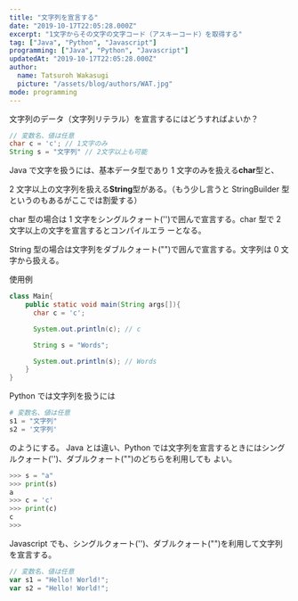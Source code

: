 ```yaml
---
title: "文字列を宣言する"
date: "2019-10-17T22:05:28.000Z"
excerpt: "1文字からその文字の文字コード（アスキーコード）を取得する"
tag: ["Java", "Python", "Javascript"]
programming: ["Java", "Python", "Javascript"]
updatedAt: "2019-10-17T22:05:28.000Z"
author:
  name: Tatsuroh Wakasugi
  picture: "/assets/blog/authors/WAT.jpg"
mode: programming
---
```


文字列のデータ（文字列リテラル）を宣言するにはどうすればよいか？

<div class="note_content_by_programming_language" id="note_content_Java">

```java
// 変数名、値は任意
char c = 'c'; // 1文字のみ
String s = "文字列" // 2文字以上も可能
```

Java で文字を扱うには、基本データ型であり 1 文字のみを扱える**char**型と、

2 文字以上の文字列を扱える**String**型がある。（もう少し言うと StringBuilder 型というのもあるがここでは割愛する）

char 型の場合は 1 文字をシングルクォート('')で囲んで宣言する。char 型で 2 文字以上の文字を宣言するとコンパイルエラ
ーとなる。

String 型の場合は文字列をダブルクォート("")で囲んで宣言する。文字列は 0 文字から扱える。

使用例

```java
class Main{
    public static void main(String args[]){
      char c = 'c';

      System.out.println(c); // c

      String s = "Words";

      System.out.println(s); // Words
    }
}
```

</div>
<div class="note_content_by_programming_language" id="note_content_Python">

Python では文字列を扱うには

```python
# 変数名、値は任意
s1 = "文字列"
s2 = '文字列'
```

のようにする。
Java とは違い、Python では文字列を宣言するときにはシングルクォート('')、ダブルクォート("")のどちらを利用しても
よい。

```python
>>> s = "a"
>>> print(s)
a
>>> c = 'c'
>>> print(c)
c
>>>
```

</div>
<div class="note_content_by_programming_language" id="note_content_Javascript">

Javascript でも、シングルクォート('')、ダブルクォート("")を利用して文字列を宣言する。

```javascript
// 変数名、値は任意
var s1 = "Hello! World!";
var s2 = "Hello! World!";
```

</div>
